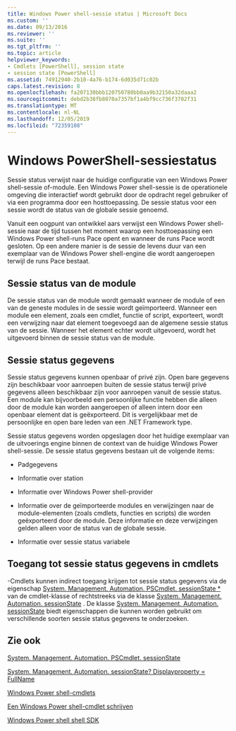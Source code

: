 ```yaml
---
title: Windows Power shell-sessie status | Microsoft Docs
ms.custom: ''
ms.date: 09/13/2016
ms.reviewer: ''
ms.suite: ''
ms.tgt_pltfrm: ''
ms.topic: article
helpviewer_keywords:
- Cmdlets [PowerShell], session state
- session state [PowerShell]
ms.assetid: 74912940-2b10-4a76-b174-6d035d71c02b
caps.latest.revision: 8
ms.openlocfilehash: fa207130bbb120750780bb0aa9b32150a32daaa2
ms.sourcegitcommit: debd2b38fb8070a7357bf1a4bf9cc736f3702f31
ms.translationtype: MT
ms.contentlocale: nl-NL
ms.lasthandoff: 12/05/2019
ms.locfileid: "72359108"
---
```

# <a name="windows-powershell-session-state"></a>Windows PowerShell-sessiestatus

Sessie status verwijst naar de huidige configuratie van een Windows Power shell-sessie of-module. Een Windows Power shell-sessie is de operationele omgeving die interactief wordt gebruikt door de opdracht regel gebruiker of via een programma door een hosttoepassing. De sessie status voor een sessie wordt de status van de globale sessie genoemd.

Vanuit een oogpunt van ontwikkel aars verwijst een Windows Power shell-sessie naar de tijd tussen het moment waarop een hosttoepassing een Windows Power shell-runs Pace opent en wanneer de runs Pace wordt gesloten. Op een andere manier is de sessie de levens duur van een exemplaar van de Windows Power shell-engine die wordt aangeroepen terwijl de runs Pace bestaat.

## <a name="module-session-state"></a>Sessie status van de module

De sessie status van de module wordt gemaakt wanneer de module of een van de geneste modules in de sessie wordt geïmporteerd. Wanneer een module een element, zoals een cmdlet, functie of script, exporteert, wordt een verwijzing naar dat element toegevoegd aan de algemene sessie status van de sessie. Wanneer het element echter wordt uitgevoerd, wordt het uitgevoerd binnen de sessie status van de module.

## <a name="session-state-data"></a>Sessie status gegevens

Sessie status gegevens kunnen openbaar of privé zijn. Open bare gegevens zijn beschikbaar voor aanroepen buiten de sessie status terwijl privé gegevens alleen beschikbaar zijn voor aanroepen vanuit de sessie status. Een module kan bijvoorbeeld een persoonlijke functie hebben die alleen door de module kan worden aangeroepen of alleen intern door een openbaar element dat is geëxporteerd. Dit is vergelijkbaar met de persoonlijke en open bare leden van een .NET Framework type.

Sessie status gegevens worden opgeslagen door het huidige exemplaar van de uitvoerings engine binnen de context van de huidige Windows Power shell-sessie. De sessie status gegevens bestaan uit de volgende items:

- Padgegevens

- Informatie over station

- Informatie over Windows Power shell-provider

- Informatie over de geïmporteerde modules en verwijzingen naar de module-elementen (zoals cmdlets, functies en scripts) die worden geëxporteerd door de module. Deze informatie en deze verwijzingen gelden alleen voor de status van de globale sessie.

- Informatie over sessie status variabele

## <a name="accessing-session-state-data-within-cmdlets"></a>Toegang tot sessie status gegevens in cmdlets

-Cmdlets kunnen indirect toegang krijgen tot sessie status gegevens via de eigenschap [System. Management. Automation. PSCmdlet. sessionState *](/dotnet/api/System.Management.Automation.PSCmdlet.SessionState) van de cmdlet-klasse of rechtstreeks via de klasse [System. Management. Automation. sessionState](/dotnet/api/System.Management.Automation.SessionState) . De klasse [System. Management. Automation. sessionState](/dotnet/api/System.Management.Automation.SessionState) biedt eigenschappen die kunnen worden gebruikt om verschillende soorten sessie status gegevens te onderzoeken.

## <a name="see-also"></a>Zie ook

[System. Management. Automation. PSCmdlet. sessionState](/dotnet/api/System.Management.Automation.PSCmdlet.SessionState)

[System. Management. Automation. sessionState? Displayproperty = FullName](/dotnet/api/System.Management.Automation.SessionState)

[Windows Power shell-cmdlets](./cmdlet-overview.md)

[Een Windows Power shell-cmdlet schrijven](./writing-a-windows-powershell-cmdlet.md)

[Windows Power shell shell SDK](../windows-powershell-reference.md)
